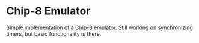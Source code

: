 # Chip-8 Emulator

Simple implementation of a Chip-8 emulator. Still working on synchronizing 
timers, but basic functionality is there.
